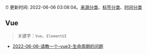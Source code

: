 :alarm_clock: 更新时间: 2022-06-06 03:08:04。[来源分类](../README.md)、[标签分类](../TAGS.md)、[时间分类](../TIMELINE.md)

## Vue


> 关键字：`Vue`、`ElementUI`



- [2022-06-06-请教一个-vue3-生命周期的问题](https://www.v2ex.com/t/857502) 